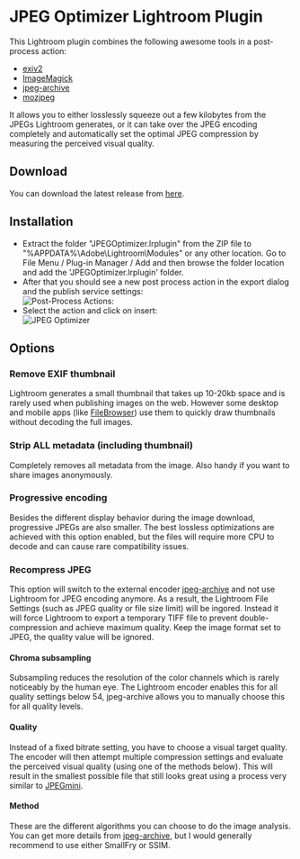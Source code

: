 # JPEG Optimizer Lightroom Plugin
This Lightroom plugin combines the following awesome tools in a post-process action:
* [exiv2](http://www.exiv2.org/)
* [ImageMagick](https://www.imagemagick.org/)
* [jpeg-archive](https://github.com/danielgtaylor/jpeg-archive/)
* [mozjpeg](https://github.com/mozilla/mozjpeg/)

It allows you to either losslessly squeeze out a few kilobytes from the JPEGs Lightroom generates, or it can take over the JPEG encoding completely and automatically set the optimal JPEG compression by measuring the perceived visual quality.

## Download
You can download the latest release from [here](https://github.com/ftischhauser/JPEGOptimizer/releases).

## Installation
* Extract the folder "JPEGOptimizer.lrplugin" from the ZIP file to "%APPDATA%\Adobe\Lightroom\Modules" or any other location. Go to File Menu / Plug-in Manager / Add and then browse the folder location and add the 'JPEGOptimizer.lrplugin' folder.
* After that you should see a new post process action in the export dialog and the publish service settings:  
  ![Post-Process Actions:](http://ftischhauser-github.s3.amazonaws.com/ftjo-ss-ppa-2.0.0.1.png)
* Select the action and click on insert:  
  ![JPEG Optimizer](http://ftischhauser-github.s3.amazonaws.com/ftjo-ss-jpo-2.0.0.1.png)

## Options

### Remove EXIF thumbnail
Lightroom generates a small thumbnail that takes up 10-20kb space and is rarely used when publishing images on the web. However some desktop and mobile apps (like [FileBrowser](http://www.stratospherix.com/products/filebrowser/)) use them to quickly draw thumbnails without decoding the full images.

### Strip ALL metadata (including thumbnail)
Completely removes all metadata from the image. Also handy if you want to share images anonymously.

### Progressive encoding
Besides the different display behavior during the image download, progressive JPEGs are also smaller. The best lossless optimizations are achieved with this option enabled, but the files will require more CPU to decode and can cause rare compatibility issues.

### Recompress JPEG
This option will switch to the external encoder [jpeg-archive](https://github.com/danielgtaylor/jpeg-archive/) and not use Lightroom for JPEG encoding anymore. As a result, the Lightroom File Settings (such as JPEG quality or file size limit) will be ingored. Instead it will force Lightroom to export a temporary TIFF file to prevent double-compression and achieve maximum quality. Keep the image format set to JPEG, the quality value will be ignored.

#### Chroma subsampling
Subsampling reduces the resolution of the color channels which is rarely noticeably by the human eye. The Lightroom encoder enables this for all quality settings below 54, jpeg-archive allows you to manually choose this for all quality levels.

#### Quality
Instead of a fixed bitrate setting, you have to choose a visual target quality. The encoder will then attempt multiple compression settings and evaluate the perceived visual quality (using one of the methods below). This will result in the smallest possible file that still looks great using a process very similar to [JPEGmini](http://www.jpegmini.com/).

#### Method
These are the different algorithms you can choose to do the image analysis. You can get more details from [jpeg-archive](https://github.com/danielgtaylor/jpeg-archive/), but I would generally recommend to use either SmallFry or SSIM.

